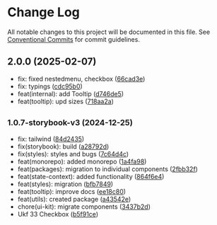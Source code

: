 # Change Log

All notable changes to this project will be documented in this file.
See [Conventional Commits](https://conventionalcommits.org) for commit guidelines.

## 2.0.0 (2025-02-07)

* fix: fixed nestedmenu, checkbox ([66cad3e](https://gitlab.optimacros.com/fe/ui-kit/commit/66cad3e))
* fix: typings ([cdc95b0](https://gitlab.optimacros.com/fe/ui-kit/commit/cdc95b0))
* feat(internal): add Tooltip ([d746de5](https://gitlab.optimacros.com/fe/ui-kit/commit/d746de5))
* feat(tooltip): upd sizes ([718aa2a](https://gitlab.optimacros.com/fe/ui-kit/commit/718aa2a))



## <small>1.0.7-storybook-v3 (2024-12-25)</small>

* fix: tailwind ([84d2435](https://gitlab.optimacros.com/fe/ui-kit/commit/84d2435))
* fix(storybook): build ([a28792d](https://gitlab.optimacros.com/fe/ui-kit/commit/a28792d))
* fix(styles): styles and bugs ([7c64d4c](https://gitlab.optimacros.com/fe/ui-kit/commit/7c64d4c))
* feat(monorepo): added monorepo ([1a4fa98](https://gitlab.optimacros.com/fe/ui-kit/commit/1a4fa98))
* feat(packages): migration to individual components ([2fbb32f](https://gitlab.optimacros.com/fe/ui-kit/commit/2fbb32f))
* feat(state-context): added functionality ([864f6e4](https://gitlab.optimacros.com/fe/ui-kit/commit/864f6e4))
* feat(styles): migration ([bfb7849](https://gitlab.optimacros.com/fe/ui-kit/commit/bfb7849))
* feat(tooltip): improve docs ([ee18c80](https://gitlab.optimacros.com/fe/ui-kit/commit/ee18c80))
* feat(utils): created package ([a43542e](https://gitlab.optimacros.com/fe/ui-kit/commit/a43542e))
* chore(ui-kit): migrate components ([3437b2d](https://gitlab.optimacros.com/fe/ui-kit/commit/3437b2d))
* Ukf 33 Checkbox ([b5f91ce](https://gitlab.optimacros.com/fe/ui-kit/commit/b5f91ce))
